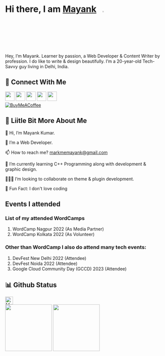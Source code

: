 # Hi there, I am [Mayank](https://markmemayank.com/)&nbsp;&nbsp;&nbsp;<img width="3%" src="https://i.imgur.com/u2WLlB8.gif" />

Hey, I’m Mayank. Learner by passion, a Web Developer & Content Writer by profession. I do like to write & design beautifully. I’m a 20-year-old Tech-Savvy guy living in Delhi, India.

## 👥 Connect With Me
<a href="https://www.facebook.com/markmemayank/"><img src="https://img.shields.io/badge/Facebook-%231877F2.svg?style=for-the-badge&logo=Facebook&logoColor=white" style="margin-bottom: 5px;" height="30px" target="_blank"></a>
<a href="https://twitter.com/markmemayank"><img src="https://img.shields.io/badge/Twitter-%231DA1F2.svg?style=for-the-badge&logo=Twitter&logoColor=white" style="margin-bottom: 5px;" height="30px" target="_blank"></a>
<a href="https://www.instagram.com/markmemayank/"><img src="https://img.shields.io/badge/Instagram-%23E4405F.svg?style=for-the-badge&logo=Instagram&logoColor=white" style="margin-bottom: 5px;" height="30px" target="_blank"></a>
<a href="https://www.linkedin.com/in/markmemayank"><img src="https://img.shields.io/badge/linkedin-%230077B5.svg?style=for-the-badge&logo=linkedin&logoColor=white" style="margin-bottom: 5px;" height="30px" target="_blank"></a>
<a href="https://www.youtube.com/c/markmemayank/"><img src="https://img.shields.io/badge/YouTube-%23FF0000.svg?style=for-the-badge&logo=YouTube&logoColor=white" style="margin-bottom: 5px;" height="30px" target="_blank"></a>
<br/>
[![BuyMeACoffee](https://img.shields.io/badge/Buy%20Me%20a%20Coffee-ffdd00?style=for-the-badge&logo=buy-me-a-coffee&logoColor=black)](https://buymeacoffee.com/markmemayank) 

## 💫 Liitle Bit More About Me
<p>🌱 Hi, I’m Mayank Kumar.</p>
<p>💬 I’m a Web Developer.</p>
<p>📫 How to reach me? <a href="markmemayank@gmail.com">markmemayank@gmail.com</a></p>
<p>🔐 I’m currently learning C++ Programming along with development & graphic design.</p>
<p>👩🏻‍💻 I’m looking to collaborate on theme & plugin development.</p>
<p>🤣 Fun Fact: I don't love coding</p>

## Events I attended

### List of my attended WordCamps
1. WordCamp Nagpur 2022 (As Media Partner)
2. WordCamp Kolkata 2022 (As Volunteer)

### Other than WordCamp I also do attend many tech events:
1. DevFest New Delhi 2022 (Attendee)
2. DevFest Noida 2022 (Attendee)
3. Google Cloud Community Day (GCCD) 2023 (Attendee)

## 📊 Github Status
<img height="25px" src="https://profile-counter.glitch.me/markmemayank/count.svg" alt="Mayank Kumar"/><br>
<img height="150px" src="https://github-readme-stats.vercel.app/api?username=markmemayank&show_icons=true&theme=chartreuse-dark&include_all_commits=true&hide=issues"> <img height="150px" src="https://github-readme-streak-stats.herokuapp.com?user=markmemayank&theme=chartreuse-dark&border_radius=5)](https://git.io/streak-stats"/>

